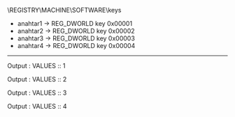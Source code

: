 \\REGISTRY\\MACHINE\\SOFTWARE\\keys 
- anahtar1 -> REG_DWORLD key 0x00001
- anahtar2 -> REG_DWORLD key 0x00002
- anahtar3 -> REG_DWORLD key 0x00003
- anahtar4 -> REG_DWORLD key 0x00004
-------------------------------------------------------------
Output :  VALUES :: 1

Output :  VALUES :: 2

Output :  VALUES :: 3

Output :  VALUES :: 4
